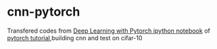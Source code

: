 # cnn-pytorch
Transfered codes from [Deep Learning with Pytorch ipython notebook](https://github.com/pytorch/tutorials/blob/master/Deep%20Learning%20with%20PyTorch.ipynb) of [pytorch tutorial](https://github.com/pytorch),building cnn and test on cifar-10
